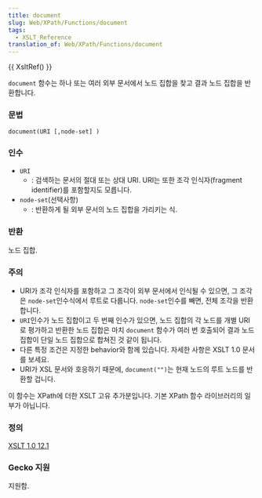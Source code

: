 ```yaml
---
title: document
slug: Web/XPath/Functions/document
tags:
  - XSLT_Reference
translation_of: Web/XPath/Functions/document
---
```

{{ XsltRef() }}

`document` 함수는 하나 또는 여러 외부 문서에서 노드 집합을 찾고 결과 노드 집합을 반환합니다.

### 문법

```
document(URI [,node-set] )
```

### 인수

- `URI`
  - : 검색하는 문서의 절대 또는 상대 URI. URI는 또한 조각 인식자(fragment identifier)를 포함할지도 모릅니다.
- `node-set`(선택사항)
  - : 반환하게 될 외부 문서의 노드 집합을 가리키는 식.

### 반환

노드 집합.

### 주의

- URI가 조각 인식자를 포함하고 그 조각이 외부 문서에서 인식될 수 있으면, 그 조각은 `node-set`인수식에서 루트로 다룹니다. `node-set`인수를 빼면, 전체 조각을 반환합니다.
- `URI`인수가 노드 집합이고 두 번째 인수가 있으면, 노드 집합의 각 노드를 개별 URI로 평가하고 반환한 노드 집합은 마치 `document` 함수가 여러 번 호출되어 결과 노드 집합이 단일 노드 집합으로 합쳐진 것 같이 됩니다.
- 다른 특정 조건은 지정한 behavior와 함께 있습니다. 자세한 사항은 XSLT 1.0 문서를 보세요.
- URI가 XSL 문서와 호응하기 때문에, `document("")`는 현재 노드의 루트 노드를 반환할 겁니다.

이 함수는 XPath에 더한 XSLT 고유 추가분입니다. 기본 XPath 함수 라이브러리의 일부가 아닙니다.

### 정의

[XSLT 1.0 12.1](http://www.w3.org/TR/xslt#function-document)

### Gecko 지원

지원함.
